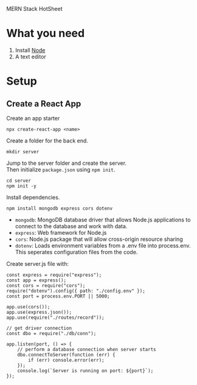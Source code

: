 MERN Stack HotSheet

# What you need
1. Install [Node](https://nodejs.org/en/)
2. A text editor

# Setup
## Create a React App 

Create an app starter
```
npx create-react-app <name> 
```

Create a folder for the back end.
```
mkdir server
```

Jump to the server folder and create the server.  
Then initialize `package.json` using `npm init`.
```
cd server
npm init -y 
```

Install dependencies.
```
npm install mongodb express cors dotenv
```
- `mongodb`: MongoDB database driver that allows Node.js applications to connect to the database and work with data.
- `express`: Web framework for Node.js 
- `cors`: Node.js package that will allow cross-origin resource sharing
- `dotenv`: Loads environment variables from a .env file into process.env. This seperates configuration files from the code.

Create server.js file with:
```
const express = require("express");
const app = express();
const cors = require("cors");
require("dotenv").config({ path: "./config.env" });
const port = process.env.PORT || 5000;

app.use(cors());
app.use(express.json());
app.use(require("./routes/record"));

// get driver connection
const dbo = require("./db/conn");

app.listen(port, () => {
    // perform a database connection when server starts
    dbo.connectToServer(function (err) {
        if (err) console.error(err);
    });
    console.log(`Server is running on port: ${port}`);
});
```

